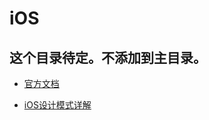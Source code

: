 # iOS

## 这个目录待定。不添加到主目录。

* [官方文档](https://developer.apple.com/ios/)

* [iOS设计模式详解](https://www.jianshu.com/p/e5c69c7b8c00)

